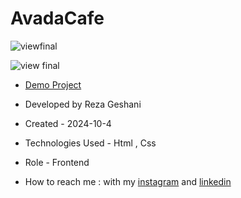 # AvadaCafe

![viewfinal](https://github.com/user-attachments/assets/3a27bbab-af56-4759-b866-68776b728bf8)

![view final](https://github.com/user-attachments/assets/3d491505-aac4-43a5-8d5c-1eb456efb117)

- [Demo Project](https://rezageshaniweb.github.io/AvadaCafe/)

- Developed by Reza Geshani

- Created - 2024-10-4

- Technologies Used - Html , Css

- Role - Frontend

- How to reach me : with my [instagram](https://www.instagram.com/rezageshani_web) and [linkedin](http://www.linkedin.com/in/reza-geshani-web)

